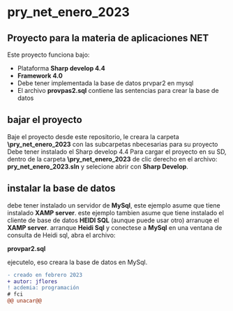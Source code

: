 # pry_net_enero_2023
## Proyecto para la materia de aplicaciones NET
Este proyecto funciona bajo:
* Plataforma **Sharp develop 4.4**
* **Framework 4.0**
* Debe tener implementada la base de datos prvpar2 en mysql
* El archivo **provpas2.sql** contiene las sentencias para crear la base de datos

## bajar el proyecto
Baje el proyecto desde este repositorio, le creara la carpeta **\pry_net_enero_2023** con las subcarpetas nbecesarias para su proyecto
Debe tener instalado el Sharp develop 4.4
Para cargar el proyecto en su SD, dentro de la carpeta **\pry_net_enero_2023** de clic derecho en el archivo:
**pry_net_enero_2023.sln** y selecione abrir con **Sharp Develop**.

## instalar la base de datos
debe tener instalado un servidor de **MySql**, este ejemplo asume que tiene instalado **XAMP server**.
este ejemplo tambien asume que tiene instalado el cliente de base de datos **HEIDI SQL** (aunque puede usar otro)
arranuqe el **XAMP server**.
arranque **Heidi Sql** y conectese a **MySql**
en una ventana de consulta de Heidi sql, abra el archivo:

**provpar2.sql**

ejecutelo, eso creara la base de datos en MySql.

```diff
- creado en febrero 2023
+ autor: jflores
! acdemia: programación
# fci
@@ unacar@@
```
